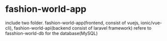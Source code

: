 # fashion-world-app
include two folder. fashion-world-app(frontend, consist of vuejs, ionic/vue-cli), fashion-world-api(backend consist of laravel framework) refere to fasshion-world-db for the database(MySQL)
